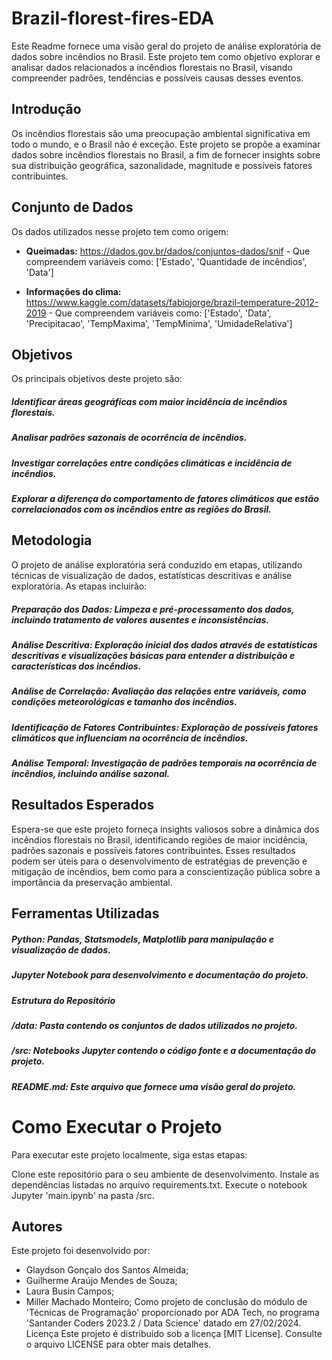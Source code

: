 # Brazil-florest-fires-EDA
Este Readme fornece uma visão geral do projeto de análise exploratória de dados sobre incêndios no Brasil. Este projeto tem como objetivo explorar e analisar dados relacionados a incêndios florestais no Brasil, visando compreender padrões, tendências e possíveis causas desses eventos.

## Introdução
Os incêndios florestais são uma preocupação ambiental significativa em todo o mundo, e o Brasil não é exceção. Este projeto se propõe a examinar dados sobre incêndios florestais no Brasil, a fim de fornecer insights sobre sua distribuição geográfica, sazonalidade, magnitude e possíveis fatores contribuintes.

## Conjunto de Dados
Os dados utilizados nesse projeto tem como origem:
- **Queimadas:** https://dados.gov.br/dados/conjuntos-dados/snif - Que compreendem variáveis como: ['Estado', 'Quantidade de incêndios', 'Data']

- **Informações do clima:** https://www.kaggle.com/datasets/fabiojorge/brazil-temperature-2012-2019 - Que compreendem variáveis como:
['Estado', 'Data', 'Precipitacao', 'TempMaxima', 'TempMinima', 'UmidadeRelativa']

## Objetivos
Os principais objetivos deste projeto são:

##### Identificar áreas geográficas com maior incidência de incêndios florestais.
##### Analisar padrões sazonais de ocorrência de incêndios.
##### Investigar correlações entre condições climáticas e incidência de incêndios.
##### Explorar a diferença do comportamento de fatores climáticos que estão correlacionados com os incêndios entre as regiões do Brasil.

## Metodologia
O projeto de análise exploratória será conduzido em etapas, utilizando técnicas de visualização de dados, estatísticas descritivas e análise exploratória. As etapas incluirão:

##### Preparação dos Dados: Limpeza e pré-processamento dos dados, incluindo tratamento de valores ausentes e inconsistências.
##### Análise Descritiva: Exploração inicial dos dados através de estatísticas descritivas e visualizações básicas para entender a distribuição e características dos incêndios.
##### Análise de Correlação: Avaliação das relações entre variáveis, como condições meteorológicas e tamanho dos incêndios.
##### Identificação de Fatores Contribuintes: Exploração de possíveis fatores climáticos que influenciam na ocorrência de incêndios.
##### Análise Temporal: Investigação de padrões temporais na ocorrência de incêndios, incluindo análise sazonal.

## Resultados Esperados
Espera-se que este projeto forneça insights valiosos sobre a dinâmica dos incêndios florestais no Brasil, identificando regiões de maior incidência, padrões sazonais e possíveis fatores contribuintes. Esses resultados podem ser úteis para o desenvolvimento de estratégias de prevenção e mitigação de incêndios, bem como para a conscientização pública sobre a importância da preservação ambiental.

## Ferramentas Utilizadas
##### Python: Pandas, Statsmodels, Matplotlib para manipulação e visualização de dados.
##### Jupyter Notebook para desenvolvimento e documentação do projeto.
##### Estrutura do Repositório
##### /data: Pasta contendo os conjuntos de dados utilizados no projeto.
##### /src: Notebooks Jupyter contendo o código fonte e a documentação do projeto.
##### README.md: Este arquivo que fornece uma visão geral do projeto.

# Como Executar o Projeto
Para executar este projeto localmente, siga estas etapas:

Clone este repositório para o seu ambiente de desenvolvimento.
Instale as dependências listadas no arquivo requirements.txt.
Execute o notebook Jupyter 'main.ipynb' na pasta /src.


## Autores
Este projeto foi desenvolvido por:
- Glaydson Gonçalo dos Santos Almeida;
- Guilherme Araújo Mendes de Souza;
- Laura Busin Campos;
- Miller Machado Monteiro;
Como projeto de conclusão do módulo de 'Técnicas de Programação' proporcionado por ADA Tech, no programa 'Santander Coders 2023.2 / Data Science' datado em 27/02/2024.
Licença
Este projeto é distribuído sob a licença [MIT License]. Consulte o arquivo LICENSE para obter mais detalhes.